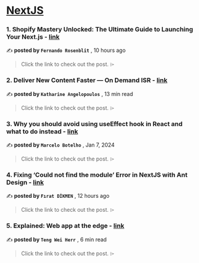 
<h1><a href=https://medium.com/tag/nextjs/recommended target="_blank" rel="noopener noreferrer">NextJS</a></h1>
<h3>1. Shopify Mastery Unlocked: The Ultimate Guide to Launching Your Next.js - <a href=https://medium.com/@fernandorosenblit/shopify-mastery-unlocked-the-ultimate-guide-to-launching-your-next-js-8a84fa165233?source=tag_recommended_feed---------0-84----------nextjs----------be7ff288_e5b9_44b1_8559_c22693f3aef7------- target="_blank" rel="noopener noreferrer">link</a></h3>

✍️ **posted by `Fernando Rosenblit`** <date> , 10 hours ago</date>

<blockquote>Click the link to check out the post. ⌲</blockquote>

<h3>2. Deliver New Content Faster — On Demand ISR - <a href=https://medium.com/stackademic/on-demand-incremental-static-regeneration-3aac500641d8?source=tag_recommended_feed---------1-107----------nextjs----------be7ff288_e5b9_44b1_8559_c22693f3aef7------- target="_blank" rel="noopener noreferrer">link</a></h3>

✍️ **posted by `Katharine Angelopoulos`** <date> , 13 min read</date>

<blockquote>Click the link to check out the post. ⌲</blockquote>

<h3>3. Why you should avoid using useEffect hook in React and what to do instead - <a href=https://medium.com/stackademic/why-you-should-avoid-using-useeffect-hook-in-react-and-what-to-do-instead-740660e33420?source=tag_recommended_feed---------2-85----------nextjs----------be7ff288_e5b9_44b1_8559_c22693f3aef7------- target="_blank" rel="noopener noreferrer">link</a></h3>

✍️ **posted by `Marcelo Botelho`** <date> , Jan 7, 2024</date>

<blockquote>Click the link to check out the post. ⌲</blockquote>

<h3>4. Fixing ‘Could not find the module’ Error in NextJS with Ant Design - <a href=https://medium.com/@fdikmen/fixing-could-not-find-the-module-error-in-nextjs-with-ant-design-3ae2cfe0160d?source=tag_recommended_feed---------3-84----------nextjs----------be7ff288_e5b9_44b1_8559_c22693f3aef7------- target="_blank" rel="noopener noreferrer">link</a></h3>

✍️ **posted by `Fırat DİKMEN`** <date> , 12 hours ago</date>

<blockquote>Click the link to check out the post. ⌲</blockquote>

<h3>5. Explained: Web app at the edge - <a href=https://medium.com/gitconnected/explained-web-app-at-the-edge-fb391985a0a5?source=tag_recommended_feed---------4-107----------nextjs----------be7ff288_e5b9_44b1_8559_c22693f3aef7------- target="_blank" rel="noopener noreferrer">link</a></h3>

✍️ **posted by `Teng Wei Herr`** <date> , 6 min read</date>

<blockquote>Click the link to check out the post. ⌲</blockquote>

